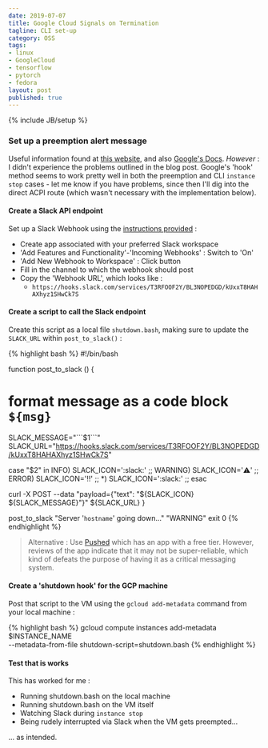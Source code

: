 ```yaml
---
date: 2019-07-07
title: Google Cloud Signals on Termination
tagline: CLI set-up
category: OSS
tags:
- linux
- GoogleCloud
- tensorflow
- pytorch
- fedora
layout: post
published: true
---
```

{% include JB/setup %}

### Set up a preemption alert message

Useful information found at [this website](https://haggainuchi.com/shutdown.html), and also
[Google's Docs](https://cloud.google.com/compute/docs/shutdownscript).  *However* : I didn't 
experience the problems outlined in the blog post.   Google's
'hook' method seems to work pretty well in both the preemption and CLI `instance stop` cases - 
let me know if you have problems, since then I'll dig into the direct ACPI route (which 
wasn't necessary with the implementation below).

<!--
Slight renaming required, since the VM is running Debian (not Ubuntu) - the 
relevant shutdown chain is triggered via `/etc/acpi/events/powerbtn-acpi-support`  :

{% highlight bash %}
event=button[ /]power
action=/etc/acpi/powerbtn-acpi-support.sh
{% endhighlight %}
!-->

#### Create a Slack API endpoint

Set up a Slack Webhook using the [instructions provided](https://api.slack.com/incoming-webhooks) : 
*  Create app associated with your preferred Slack workspace
*  'Add Features and Functionality'-'Incoming Webhooks' : Switch to 'On'
*  'Add New Webhook to Workspace' : Click button
*  Fill in the channel to which the webhook should post
*  Copy the 'Webhook URL', which looks like : 
   + `https://hooks.slack.com/services/T3RFOOF2Y/BL3NOPEDGD/kUxxT8HAHAXhyz1SHwCk7S`


#### Create a script to call the Slack endpoint

Create this script as a local file `shutdown.bash`, 
making sure to update the `SLACK_URL` within `post_to_slack()` :

{% highlight bash %}
#!/bin/bash

function post_to_slack () {
  # format message as a code block ```${msg}```
  SLACK_MESSAGE="\`\`\`$1\`\`\`"
  SLACK_URL="https://hooks.slack.com/services/T3RFOOF2Y/BL3NOPEDGD/kUxxT8HAHAXhyz1SHwCk7S"
 
  case "$2" in
    INFO)
      SLACK_ICON=':slack:'
      ;;
    WARNING)
      SLACK_ICON=':warning:'
      ;;
    ERROR)
      SLACK_ICON=':bangbang:'
      ;;
    *)
      SLACK_ICON=':slack:'
      ;;
  esac
 
  curl -X POST --data "payload={\"text\": \"${SLACK_ICON} ${SLACK_MESSAGE}\"}" ${SLACK_URL}
}

post_to_slack "Server '`hostname`' going down..." "WARNING"
exit 0
{% endhighlight %}

>   Alternative : Use [Pushed](https://pushed.co/) which has an app with a free tier.  However,
>   reviews of the app indicate that it may not be super-reliable, which kind
>   of defeats the purpose of having it as a critical messaging system.


#### Create a 'shutdown hook' for the GCP machine

Post that script to the VM using the `gcloud add-metadata` command from your local machine :

{% highlight bash %}
gcloud compute instances add-metadata $INSTANCE_NAME \
    --metadata-from-file shutdown-script=shutdown.bash
{% endhighlight %}



#### Test that is works

This has worked for me : 

*  Running shutdown.bash on the local machine
*  Running shutdown.bash on the VM itself
*  Watching Slack during `instance stop`
*  Being rudely interrupted via Slack when the VM gets preempted...

... as intended.

<!--

# Figure out where to fix up colab...

#find /usr -mtime -7

sudo find /etc -mtime -7
more /etc/default/instance_configs.cfg   # Has 
```
[MetadataScripts]
default_shell = /bin/bash
run_dir = 
shutdown = true
startup = true
```
# /etc/default/instance_configs.cfg.template instead and then run
# /usr/bin/google_instance_setup.
# ... https://salsa.debian.org/cloud-team/google-compute-image-packages#metadata-scripts

# https://salsa.debian.org/cloud-team/google-compute-image-packages/blob/master/google_compute_engine_init/systemd/google-shutdown-scripts.service
# /etc/systemd/system/multi-user.target.wants/google-shutdown-scripts.service
# -> ExecStop=/usr/bin/google_metadata_script_runner --script-type shutdown
# -> more /usr/bin/google_metadata_script_runner
# -> load_entry_point('google-compute-engine==2.8.16', 'console_scripts', 'google_metadata_script_runner')()

'''  https://cloud.google.com/compute/docs/startupscript
Specific to Linux virtual machines, Compute Engine will wait for a connection to the metadata server 
before attempting to get information such as a custom startup or shutdown script from the metadata server. 
If the metadata server is not responding or the network is not yet configured, the virtual machine will not finish booting up.
'''

So maybe colab won't be able to do the metadata thing (cannot patch into it's actual metadata server).
Need to see what colab is running (systemd?) for ACPI events...

Hmmm : serveo.net seems to be down.

https://www.tecmint.com/access-linux-server-using-a-jump-host/

!-->